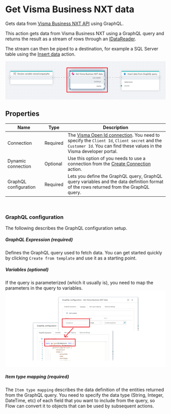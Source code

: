 # Get Visma Business NXT data

Gets data from [Visma Business NXT API](https://docs.vismasoftware.no/businessnxtapi/) using GraphQL.

This action gets data from Visma Business NXT using a GraphQL query and returns the result as a stream of rows through an  [IDataReader](https://learn.microsoft.com/en-us/dotnet/api/system.data.idatareader).  

The stream can then be piped to a destination, for example a SQL Server table using the [Insert data](../../sql-server/insert-data.md) action.

![img](../../../../../images/flow/get-visma-business-nxt-data.png)

## Properties

| Name             | Type      |Description                                             |
|------------------|-----------|--------------------------------------------------------|
| Connection       | Required  | The [Visma Open Id connection](./connection.md). You need to specify the `Client Id`, `Client secret` and the `Customer Id`. You can find these values in the Visma developer portal. |  
| Dynamic connection | Optional | Use this option of you needs to use a connection from the [Create Connection](./create-connection.md) action. |
| GraphQL configuration | Required | Lets you define the GraphQL query, GraphQL query variables and the data definition format of the rows returned from the GraphQL query. |  

<br/>

### GraphQL configuration

The following describes the GraphQL configuration setup.  

##### GraphQL Expression (required)

Defines the GraphQL query used to fetch data. You can get started quickly by clicking `Create from template` and use it as a starting point.  

##### Variables (optional)

If the query is parameterized (which it usually is), you need to map the parameters in the query to variables.  
![img](../../../../../images/flow/visma-graphql-variables.png)

##### Item type mapping (required)

The `Item type mapping` describes the data definition of the entities returned from the GraphQL query. You need to specify the data type (String, Integer, DateTime, etc) of each field that you want to include from the query, so Flow can convert it to objects that can be used by subsequent actions.  